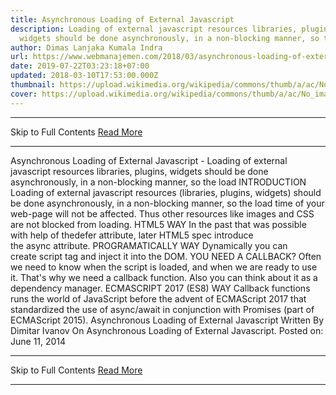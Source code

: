 ```yaml
---
title: Asynchronous Loading of External Javascript
description: Loading of external javascript resources libraries, plugins,
  widgets should be done asynchronously, in a non-blocking manner, so the load
author: Dimas Lanjaka Kumala Indra
url: https://www.webmanajemen.com/2018/03/asynchronous-loading-of-external.html
date: 2019-07-22T03:23:18+07:00
updated: 2018-03-10T17:53:00.000Z
thumbnail: https://upload.wikimedia.org/wikipedia/commons/thumb/a/ac/No_image_available.svg/2048px-No_image_available.svg.png
cover: https://upload.wikimedia.org/wikipedia/commons/thumb/a/ac/No_image_available.svg/2048px-No_image_available.svg.png
---
```


<hr/> Skip to Full Contents <a href="https://www.webmanajemen.com/2018/03/asynchronous-loading-of-external.html" rel="follow" class="button" id="read-more">Read More</a> <hr/> Asynchronous Loading of External Javascript - Loading of external javascript resources libraries, plugins, widgets should be done asynchronously, in a non-blocking manner, so the load INTRODUCTION
Loading of external javascript resources (libraries, plugins, widgets) should be done asynchronously, in a non-blocking manner, so the load time of your web-page will not be affected. Thus other resources like images and CSS are not blocked from loading.
HTML5 WAY
In the past that was possible with help of thedefer attribute, later HTML5 spec introduce the async attribute.
<script src="//code.jquery.com/jquery-1.11.0.min.js" async>
</script>
PROGRAMATICALLY WAY
Dynamically you can create script tag and inject it into the DOM.
<script type="text/javascript">
(function() {
    var script = document.createElement("script");
    script.type = "text/javascript";
    script.async = true;
    script.src = "//code.jquery.com/jquery-1.11.0.min.js";
    (document.getElementsByTagName('head')[0] || document.getElementsByTagName('body')[0]).appendChild(script);
})();
</script>
YOU NEED A CALLBACK?
Often we need to know when the script is loaded, and when we are ready to use it. That's why we need a callback function. Also you can think about it as a dependency manager.
<script type="text/javascript">
function loadScript(url, callback) {
    var script = document.createElement("script");
    script.type = "text/javascript";
    script.async = true;
    if (script.readyState) {
        script.onreadystatechange = function () {
            if (script.readyState == "loaded" || script.readyState == "complete") {
                script.onreadystatechange = null;
                if (callback && typeof callback === "function") {
                    callback();
                }
            }
        };
    } else {
        script.onload = function () {
            if (callback && typeof callback === "function") {
                callback();
            }
        };
    }
    script.src = url;
    (document.getElementsByTagName('head')[0] || document.getElementsByTagName('body')[0]).appendChild(script);
}// How to use it
loadScript("//code.jquery.com/jquery-1.11.0.min.js", function () {
    // jQuery was loaded
    loadScript("//code.jquery.com/ui/1.10.4/jquery-ui.min.js");
});
</script>
ECMASCRIPT 2017 (ES8) WAY
Callback functions runs the world of JavaScript before the advent of ECMAScript 2017 that standardized the use of async/await in conjunction with Promises (part of ECMAScript 2015).
<script type="text/javascript">
async function loadScripts (scripts) {
    
    function get (src) {
        return new Promise(function (resolve, reject) {
            var el = document.createElement("script");
            el.async = true;
            el.addEventListener("load", function () {
                resolve(src);
            }, false);
            el.addEventListener("error", function () {
                reject(src);
            }, false);
            el.src = src;
            (document.getElementsByTagName("head")[0] || document.getElementsByTagName("body")[0]).appendChild(el);
        });
    }
    const myPromises = scripts.map(async function (script, index) {
        return await get(script);
    });
    return await Promise.all(myPromises);
}
// How to use it
loadScripts([
    "https://static.zinoui.com/1.5/compiled/zino.svg.min.js",
    "https://static.zinoui.com/libs/jquery/jquery.min.js"
]).then(function () {
    return loadScripts(["https://static.zinoui.com/1.5/compiled/zino.chart.min.js"]);
}).then(function () {
    $("#chart").zinoChart(settings);
});
</script>
Asynchronous Loading of External Javascript Written By Dimitar Ivanov On Asynchronous Loading of External Javascript. Posted on: June 11, 2014 <hr/> Skip to Full Contents <a href="https://www.webmanajemen.com/2018/03/asynchronous-loading-of-external.html" rel="follow" class="button" id="read-more">Read More</a> <hr/>